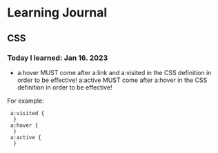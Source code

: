 # Learning Journal 

## CSS

### Today I learned: Jan 16. 2023

- a:hover MUST come after a:link and a:visited in the CSS definition in order to be effective! a:active MUST come after a:hover in the CSS definition in order to be effective!
  
For example:

     a:visited {
      }
     a:hover {
      }
     a:active {
      } 

